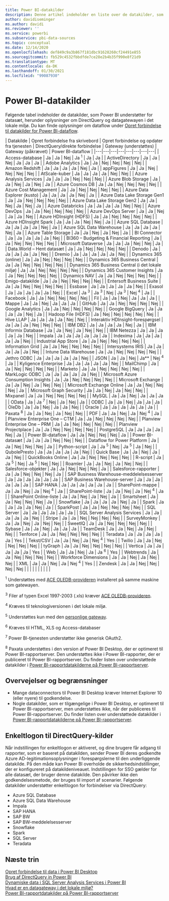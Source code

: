 ```yaml
---
title: Power BI-datakilder
description: Denne artikel indeholder en liste over de datakilder, som Power BI understøtter, herunder oplysninger om DirectQuery og datagatewayen i det lokale miljø.
author: davidiseminger
ms.author: davidi
ms.reviewer: ''
ms.service: powerbi
ms.subservice: pbi-data-sources
ms.topic: conceptual
ms.date: 12/14/2020
ms.openlocfilehash: def849c9a3b867f181dbc91628260cf24491e855
ms.sourcegitcommit: fb529c4532fbbdfde7ce28e2b4b35f990e8f21d9
ms.translationtype: MT
ms.contentlocale: da-DK
ms.lasthandoff: 01/30/2021
ms.locfileid: "99087930"
---
```

# <a name="power-bi-data-sources"></a>Power BI-datakilder

Følgende tabel indeholder de datakilder, som Power BI understøtter for datasæt, herunder oplysninger om DirectQuery og datagatewayen i det lokale miljø. Du kan finde oplysninger om dataflow under [Opret forbindelse til datakilder for Power BI-dataflow](../transform-model/dataflows/dataflows-configure-consume.md).

| Datakilde | Opret forbindelse fra skrivebord | Opret forbindelse og opdater fra tjenesten | DirectQuery/direkte forbindelse | Gateway (understøttes) | Gateway (påkrævet) | Power BI-dataflow |
|---|---|---|---|---|---|---|---|
| Access-database | Ja | Ja | Nej | Ja <sup>1</sup> | Ja | Ja |
| ActiveDirectory | Ja | Ja | Nej | Ja | Ja | Ja |
| Adobe Analytics | Ja | Ja | Nej | Nej | Nej | Nej |
| Amazon Redshift | Ja | Ja | Ja | Ja | Nej | Ja |
| appFigures | Ja | Ja | Nej | Nej | Nej | Nej |
| AtScale-kuber | Ja | Ja | Ja | Ja | Nej | Nej |
| Azure Analysis Services | Ja | Ja | Ja | Nej | Nej | Nej |
| Azure Blob Storage | Ja | Ja | Nej | Ja | Nej | Ja |
| Azure Cosmos DB | Ja | Ja | Nej | Nej | Nej | Nej |
| Azure Cost Management | Ja | Ja | Nej | Nej | Nej | Nej |
| Azure Data Explorer (kusto) | Ja | Ja | Ja | Ja | Nej | Ja |
| Azure Data Lake Storage Gen1 | Ja | Ja | Nej | Nej | Nej | Nej |
| Azure Data Lake Storage Gen2 | Ja | Ja | Nej | Ja | Nej | Ja |
| Azure Databricks | Ja | Ja | Ja | Ja | Nej | Nej |
| Azure DevOps | Ja | Ja | Nej | Nej | Nej | Nej |
| Azure DevOps Server | Ja | Ja | Nej | Ja | Ja | Nej |
| Azure HDInsight (HDFS) | Ja | Ja | Nej | Nej | Nej | Nej |
| Azure HDInsight Spark | Ja | Ja | Ja | Nej | Nej | Ja |
| Azure SQL Database | Ja | Ja | Ja | Ja | Nej | Ja |
| Azure SQL Data Warehouse | Ja | Ja | Ja | Ja | Nej | Ja |
| Azure Table Storage | Ja | Ja | Nej | Ja | Nej | Ja |
| BI Connector | Ja | Ja | Ja | Ja | Ja | Nej |
| BI360 – Budgeting & Financial Reporting | Ja | Ja | Nej | Nej | Nej | Nej |
| Microsoft Dataverse | Ja | Ja | Ja | Nej | Nej | Ja |
| Data.World – Hent datasæt | Ja | Ja | Nej | Nej | Nej | Nej |
| Denodo | Ja | Ja | Ja | Ja | Ja | Nej |
| Dremio | Ja | Ja | Ja | Ja | Ja | Nej |
| Dynamics 365 (online) | Ja | Ja | Nej | Nej | Nej | Nej |
| Dynamics 365 Business Central | Ja | Ja | Nej | Nej | Nej | Nej |
| Dynamics 365 Business Central (i det lokale miljø) | Ja | Ja | Nej | Nej | Nej | Nej |
| Dynamics 365 Customer Insights | Ja | Ja | Nej | Nej | Nej | Nej |
| Dynamics NAV | Ja | Ja | Nej | Nej | Nej | Nej |
| Emigo-datakilde | Ja | Ja | Nej | Nej | Nej | Nej |
| Entersoft Business Suite | Ja | Ja | Nej | Nej | Nej | Nej |
| Essbase | Ja | Ja | Ja | Ja | Ja | Nej |
| Exasol | Ja | Ja | Ja | Ja | Ja | Nej |
| Excel | Ja <sup>3</sup> | Ja <sup>3</sup> | Nej | Ja <sup>3</sup> | Nej <sup>4</sup> | Ja |
| Facebook | Ja | Ja | Nej | Nej | Nej | Nej |
| Fil | Ja | Ja | Nej | Ja | Ja | Ja |
| Mappe | Ja | Ja | Nej | Ja | Ja | Ja |
| GitHub | Ja | Ja | Nej | Nej | Nej | Nej |
| Google Analytics | Ja | Ja | Nej | Nej | Nej | Nej |
| Google BigQuery | Ja | Ja | Ja | Ja | Nej | Ja |
| Hadoop File (HDFS) | Ja | Nej | Nej | Nej | Nej | Nej |
| Hive LLAP | Ja | Ja | Ja | Ja | Nej | Nej |
| Interaktiv HDInsight-forespørgsel | Ja | Ja | Ja | Nej | Nej | Nej |
| IBM DB2 | Ja | Ja | Ja | Ja | Nej | Ja |
| IBM Informix Database | Ja | Ja | Nej | Ja | Nej | Nej |
| IBM Netezza | Ja | Ja | Ja | Ja | Ja | Nej |
| Impala | Ja | Ja | Ja | Ja | Ja | Ja |
| Indexima | Ja | Ja | Ja | Ja | Ja | Nej |
| Industrial App Store | Ja | Ja | Nej | Nej | Nej | Nej |
| Information Grid | Ja | Ja | Nej | Nej | Nej | Nej |
| Intersystems IRIS | Ja | Ja | Ja | Ja | Ja | Nej |
| Intune Data Warehouse | Ja | Ja | Nej | Nej | Nej | Nej |
| Jethro ODBC | Ja | Ja | Ja | Ja | Ja | Nej |
| JSON | Ja | Ja | Nej | Ja** | Nej <sup>4</sup> | Ja |
| Kyligence Enterprise | Ja | Ja | Ja | Ja | Ja | Nej |
| MailChimp | Ja | Ja | Nej | Nej | Nej | Nej |
| Marketo | Ja | Ja | Nej | Nej | Nej | Nej |
| MarkLogic ODBC | Ja | Ja | Ja | Ja | Ja | Nej |
| Microsoft Azure Consumption Insights | Ja | Ja | Nej | Nej | Nej | Nej |
| Microsoft Exchange | Ja | Ja | Nej | Ja | Nej | Nej |
| Microsoft Exchange Online | Ja | Ja | Nej | Nej | Nej | Ja |
| Microsoft Graph Security | Ja | Ja | Nej | Ja | Nej | Nej |
| Mixpanel | Ja | Ja | Nej | Nej | Nej | Nej |
| MySQL | Ja | Ja | Nej | Ja | Ja | Ja |
| OData | Ja | Ja <sup>7</sup> | Nej | Ja | Nej | Ja |
| ODBC | Ja | Ja | Nej | Ja | Ja | Ja |
| OleDb | Ja | Ja | Nej | Ja | Ja | Nej |
| Oracle | Ja | Ja | Ja | Ja | Ja | Ja |
| Paxata <sup>8</sup> | Ja | Ja | Nej | Ja | Nej | Nej |
| PDF | Ja | Ja | Nej | Ja | Nej <sup>4</sup> | Ja |
| Planview Enterprise One – CTM | Ja | Ja | Nej | Nej | Nej | Nej |
| Planview Enterprise One – PRM | Ja | Ja | Nej | Nej | Nej | Nej |
| Planview Projectplace | Ja | Ja | Nej | Nej | Nej | Nej |
| PostgreSQL | Ja | Ja | Ja | Ja | Nej | Ja |
| Power BI-dataflow | Ja | Ja | Nej | Nej | Nej | Ja |
| Power BI-datasæt | Ja | Ja | Ja | Nej | Nej | Nej |
| Dataflow for Power Platform | Ja | Ja | Nej | Nej | Nej | Ja |
| Python-script | Ja | Ja <sup>5</sup> | Nej | Ja <sup>5</sup> | Ja | Nej |
| QubolePresto | Ja | Ja | Ja | Ja | Ja | Nej |
| Quick Base | Ja | Ja | Nej | Ja | Ja | Nej |
| QuickBooks Online | Ja | Ja | Nej | Nej | Nej | Nej |
| R-script | Ja | Ja <sup>5</sup> | Nej | Ja <sup>5</sup> | Nej | Nej |
| Roamler | Ja | Ja | Nej | Ja | Nej | Nej |
| Salesforce-objekter | Ja | Ja | Nej | Nej | Nej | Ja |
| Salesforce-rapporter | Ja | Ja | Nej | Nej | Nej | Ja |
| SAP Business Warehouse-meddelelsesserver | Ja | Ja | Ja | Ja | Ja | Ja |
| SAP Business Warehouse-server | Ja | Ja | Ja | Ja | Ja | Ja |
| SAP HANA | Ja | Ja | Ja | Ja | Ja | Ja |
| SharePoint-mappe | Ja | Ja | Nej | Ja | Nej <sup>4</sup> | Ja |
| SharePoint-liste | Ja | Ja | Nej | Ja | Nej <sup>4</sup> | Ja |
| SharePoint Online-liste | Ja | Ja | Nej | Ja | Nej | Ja |
| Smartsheet | Ja | Ja | Nej | Nej | Nej | Ja |
| Snowflake | Ja | Ja | Ja | Ja | Nej | Ja |
| Spark | Ja | Ja | Ja | Ja | Nej | Ja |
| SparkPost | Ja | Ja | Nej | Nej | Nej | Nej |
| SQL Server | Ja | Ja | Ja | Ja | Ja | Ja |
| SQL Server Analysis Services | Ja | Ja | Ja | Ja | Ja | Nej |
| Stripe | Ja | Ja | Nej | Nej | Nej | Nej |
| SurveyMonkey | Ja | Ja | Nej | Ja | Nej | Nej |
| SweetIQ | Ja | Ja | Nej | Nej | Nej | Nej |
| Sybase | Ja | Ja | Nej | Ja | Ja | Ja |
| TeamDesk | Ja | Ja | Nej | Ja | Nej | Nej |
| Tenforce | Ja | Ja | Nej | Nej | Nej | Nej |
| Teradata | Ja | Ja | Ja | Ja | Ja | Yes |
| Tekst/CSV | Ja | Ja | Nej | Ja | Nej <sup>4</sup> | Yes |
| Twilio | Ja | Ja | Nej | Nej | Nej | Nej |
| tyGraph | Ja | Ja | Nej | Nej | Nej | Nej |
| Vertica | Ja | Ja | Ja | Ja | Ja | Yes |
| Web | Ja | Ja | Nej | Ja | Ja <sup>6</sup> | Yes |
| Webtrends | Ja | Ja | Nej | Nej | Nej | Nej |
| Workforce Dimensions | Ja | Ja | Nej | Ja | Nej | Nej |
| XML | Ja | Ja | Nej | Ja | Nej <sup>4</sup> | Yes |
| Zendesk | Ja | Ja | Nej | Nej | Nej | Nej |
| | | | | | | | |

<sup>1</sup> Understøttes med [ACE OLEDB-provideren](https://www.microsoft.com/download/details.aspx?id=54920) installeret på samme maskine som gatewayen.

<sup>3</sup> Filer af typen Excel 1997-2003 (.xls) kræver [ACE OLEDB-provideren](https://www.microsoft.com/download/details.aspx?id=54920).

<sup>4</sup> Kræves til teknologiversionen i det lokale miljø.

<sup>5</sup> Understøttes kun med den [personlige gateway](service-gateway-personal-mode.md).

<sup>6</sup> Kræves til HTML, XLS og Access-databaser

<sup>7</sup> Power BI-tjenesten understøtter ikke generisk OAuth2.

<sup>8</sup> Paxata understøttes i den version af Power BI Desktop, der er optimeret til Power BI-rapportserver. Den understøttes ikke i Power BI-rapporter, der er publiceret til Power BI-rapportserver. Du finder listen over understøttede datakilder i [Power BI-rapportdatakilderne på Power BI-rapportserver](../report-server/data-sources.md).

## <a name="considerations-and-limitations"></a>Overvejelser og begrænsninger

- Mange dataconnectors til Power BI Desktop kræver Internet Explorer 10 (eller nyere) til godkendelse. 
- Nogle datakilder, som er tilgængelige i Power BI Desktop, er optimeret til Power BI-rapportserver, men understøttes ikke, når der publiceres til Power BI-rapportserver. Du finder listen over understøttede datakilder i [Power BI-rapportdatakilderne på Power BI-rapportserver](../report-server/data-sources.md).

## <a name="single-sign-on-sso-for-directquery-sources"></a>Enkeltlogon til DirectQuery-kilder

Når indstillingen for enkeltlogon er aktiveret, og dine brugere får adgang til rapporter, som er baseret på datakilden, sender Power BI deres godkendte Azure AD-legitimationsoplysninger i forespørgslerne til den underliggende datakilde. På den måde kan Power BI overholde de sikkerhedsindstillinger, der er konfigureret på datakildeniveauet.
Indstillingen for SSO gælder for alle datasæt, der bruger denne datakilde. Den påvirker ikke den godkendelsesmetode, der bruges til import af scenarier. Følgende datakilder understøtter enkeltlogon for forbindelser via DirectQuery:

- Azure SQL Database
- Azure SQL Data Warehouse
- Impala
- SAP HANA
- SAP BW
- SAP BW-meddelelsesserver
- Snowflake
- Spark
- SQL Server
- Teradata

## <a name="next-steps"></a>Næste trin

[Opret forbindelse til data i Power BI Desktop](desktop-quickstart-connect-to-data.md)  
[Brug af DirectQuery in Power BI](desktop-directquery-about.md)  
[Dynamiske data i SQL Server Analysis Services i Power BI](sql-server-analysis-services-tabular-data.md)  
[Hvad er en datagateway i det lokale miljø?](service-gateway-onprem.md)  
[Power BI-rapportdatakilder på Power BI-rapportserver](../report-server/data-sources.md)

